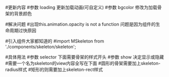#更新内容
#参数 loading 更新加载动画(可自定义)
#参数 bgcolor 修改为加载骨架的背景颜色

#解决问题
#出现this.animation.opacity is not a function 问题是因为组件的生命周期过快原因


#引入组件大家都知道的
#import MSkeleton from './components/skeleton/skeleton';


#具体用法
#参数 selector 下面需要骨架的样式开头
#参数 show 决定显示或隐藏 
#需要一个名为skeleton的view内容全写在下面
#圆形的骨架需要加上skeleton-radius样式
#矩形的则需要加上skeleton-rect样式

<template>
  <div>
    <m-skeleton selector="skeleton" loading="spin" :show="showSkeleton"></m-skeleton>
    <view class="container skeleton">
        <view class="userinfo">
            <!-- 要渲染的圆形节点，加上 .skeleton-radius -->
            <image class="userinfo-avatar skeleton-radius" :src="img" mode="aspectFill"></image>
            <!-- 要渲染的矩形节点，加上 .skeleton-rect -->
            <text class="userinfo-nickname skeleton-rect">{{userInfo.nickName}}</text>
        </view>
        <view class="usermotto">
            <text class="user-motto skeleton-rect">{{motto}}</text>
        </view>
    </view>
  </div> 
</template>
<script>
export default {
  data() {
    return {
      showSkeleton: true,
      motto: 1111,
      userInfo:{
        nickName:"nickName"
      },
      img:'http://img5.imgtn.bdimg.com/it/u=2754780702,3253667337&fm=26&gp=0.jpg',
      opacity:1
    };
  },
  onLoad(){
    setTimeout(()=>{
        this.showSkeleton = false;
    },1000)
  },
  methods:{
      
  },
};
</script>
<style>
.userinfo{
  display: flex;
  flex-direction: column;
}
.userinfo-avatar{
  width: 50px;
  height: 50px;
  border-radius: 50%;
  left: 20px;
  margin-left: 20px;
  object-fit: contain
}
.userinfo-nickname{
  margin: 20px;
}
</style>
 